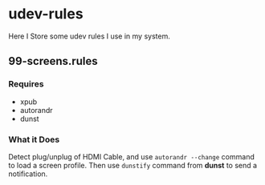 # udev-rules
Here I Store some udev rules I use in my system.

## 99-screens.rules
### Requires
- xpub
- autorandr
- dunst
### What it Does
Detect plug/unplug of HDMI Cable, and use `autorandr --change` command to load a screen profile.
Then use `dunstify` command from **dunst** to send a notification.

